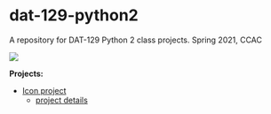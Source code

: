 # dat-129-python2


A repository for DAT-129 Python 2 class projects.
Spring 2021, CCAC 

![](https://media1.giphy.com/media/xT5LMWNOjGqJzUfyve/giphy.gif?cid=ecf05e47a4lohfwvj576xxlttic8swss9vu9i7r0z4rl1t5v&rid=giphy.gif)

**Projects:**
- [Icon project](https://github.com/ohitsmekatie/dat-129-python2/blob/main/icon_project.py)
  - [project details](https://technologyrediscovery.net/python/mod-icons.html)


